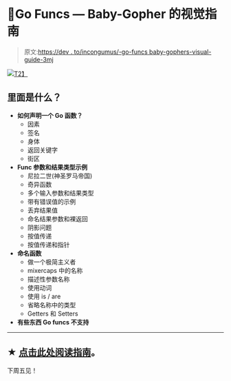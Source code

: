 # 🐣Go Funcs — Baby-Gopher 的视觉指南

> 原文:[https://dev . to/incongumus/-go-funcs baby-gophers-visual-guide-3mj](https://dev.to/inancgumus/-go-funcsbaby-gophers-visual-guide-3mj)

[![](../Images/eb289c4034684933d67f5c5ad2aa60dd.png)T2】](https://blog.learngoprogramming.com/golang-funcs-params-named-result-values-types-pass-by-value-67f4374d9c0a)

## [](#what-is-inside)里面是什么？

*   **如何声明一个 Go 函数？**
    *   因素
    *   签名
    *   身体
    *   返回关键字
    *   街区
*   **Func 参数和结果类型示例**
    *   尼拉二世(神圣罗马帝国)
    *   奇异函数
    *   多个输入参数和结果类型
    *   带有错误值的示例
    *   丢弃结果值
    *   命名结果参数和裸返回
    *   阴影问题
    *   按值传递
    *   按值传递和指针
*   **命名函数**
    *   做一个极简主义者
    *   mixercaps 中的名称
    *   描述性参数名称
    *   使用动词
    *   使用 is / are
    *   省略名称中的类型
    *   Getters 和 Setters
*   **有些东西 Go funcs 不支持**

* * *

## [](#%E2%98%85-click-here-to-read-the-guide)★ [点击此处阅读指南](https://blog.learngoprogramming.com/golang-funcs-params-named-result-values-types-pass-by-value-67f4374d9c0a)。

下周五见！